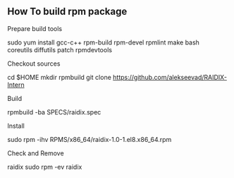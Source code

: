 ## How To build rpm package
Prepare build tools

sudo yum install gcc-c++ rpm-build rpm-devel rpmlint make bash \
	coreutils diffutils patch rpmdevtools

Checkout sources

cd $HOME
mkdir rpmbuild
git clone https://github.com/alekseevad/RAIDIX-Intern

Build

rpmbuild -ba SPECS/raidix.spec

Install

sudo rpm -ihv RPMS/x86_64/raidix-1.0-1.el8.x86_64.rpm

Check and Remove

raidix
sudo rpm -ev raidix
